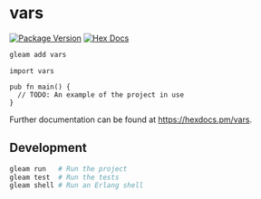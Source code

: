 # vars

[![Package Version](https://img.shields.io/hexpm/v/vars)](https://hex.pm/packages/vars)
[![Hex Docs](https://img.shields.io/badge/hex-docs-ffaff3)](https://hexdocs.pm/vars/)

```sh
gleam add vars
```
```gleam
import vars

pub fn main() {
  // TODO: An example of the project in use
}
```

Further documentation can be found at <https://hexdocs.pm/vars>.

## Development

```sh
gleam run   # Run the project
gleam test  # Run the tests
gleam shell # Run an Erlang shell
```
